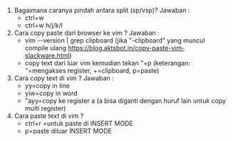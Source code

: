 1. Bagaimana caranya pindah antara split (sp/vsp)?
   Jawaban : 
   - ctrl+w 
   - ctrl+w h/j/k/l
2. Cara copy paste dari browser ke vim ? 
   Jawaban : 
   - vim --version | grep clipboard (jika "-clipboard" yang muncul compile ulang https://blog.aktsbot.in/copy-paste-vim-slackware.html)
   - copy text dari luar vim kemudian tekan "+p (keterangan: "=mengakses register, +=clipboard, p=paste)
3. Cara copy text di vim ? 
   Jawaban : 
   - yy=copy in line
   - yiw=copy in word 
   - "ayy=copy ke register a (a bisa diganti dengan huruf lain untuk copy multi register)
4. Cara paste text di vim ?
   - ctrl+r <register>=untuk paste di INSERT MODE
   - p=paste diluar INSERT MODE 
